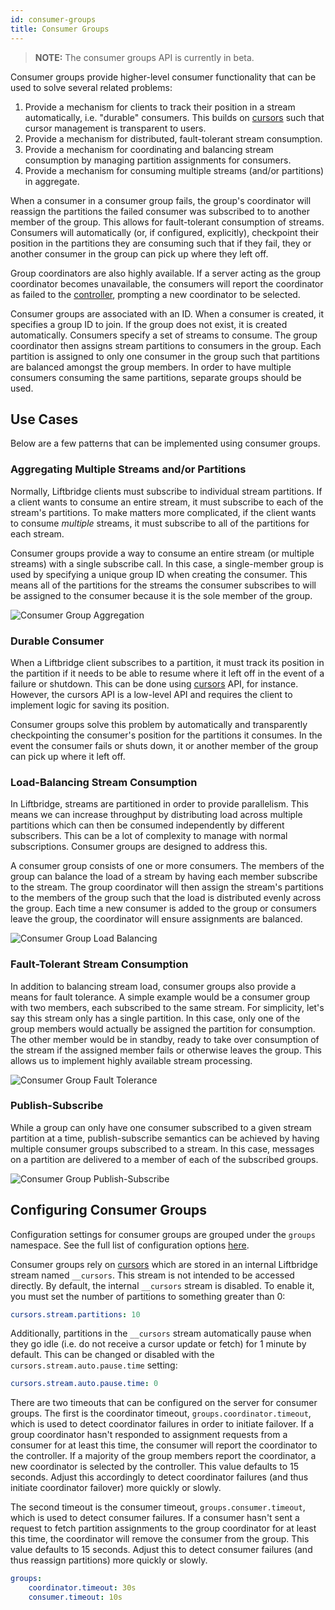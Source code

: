 ```yaml
---
id: consumer-groups
title: Consumer Groups
---
```


> **NOTE:** The consumer groups API is currently in beta.

Consumer groups provide higher-level consumer functionality that can be used to
solve several related problems:

1. Provide a mechanism for clients to track their position in a stream
   automatically, i.e. "durable" consumers. This builds on
   [cursors](./cursors.md) such that cursor management is transparent to users.
2. Provide a mechanism for distributed, fault-tolerant stream consumption.
3. Provide a mechanism for coordinating and balancing stream consumption by
   managing partition assignments for consumers.
4. Provide a mechanism for consuming multiple streams (and/or partitions) in
   aggregate.

When a consumer in a consumer group fails, the group's coordinator will
reassign the partitions the failed consumer was subscribed to to another member
of the group. This allows for fault-tolerant consumption of streams. Consumers
will automatically (or, if configured, explicitly), checkpoint their position
in the partitions they are consuming such that if they fail, they or another
consumer in the group can pick up where they left off.

Group coordinators are also highly available. If a server acting as the group
coordinator becomes unavailable, the consumers will report the coordinator as
failed to the [controller](#controller), prompting a new coordinator to be
selected.

Consumer groups are associated with an ID. When a consumer is created, it
specifies a group ID to join. If the group does not exist, it is created
automatically. Consumers specify a set of streams to consume. The group
coordinator then assigns stream partitions to consumers in the group. Each
partition is assigned to only one consumer in the group such that partitions
are balanced amongst the group members. In order to have multiple consumers
consuming the same partitions, separate groups should be used.

## Use Cases

Below are a few patterns that can be implemented using consumer groups.

### Aggregating Multiple Streams and/or Partitions

Normally, Liftbridge clients must subscribe to individual stream partitions. If
a client wants to consume an entire stream, it must subscribe to each of the
stream's partitions. To make matters more complicated, if the client wants to
consume _multiple_ streams, it must subscribe to all of the partitions for each
stream.

Consumer groups provide a way to consume an entire stream (or multiple streams)
with a single subscribe call. In this case, a single-member group is used by
specifying a unique group ID when creating the consumer. This means all of the
partitions for the streams the consumer subscribes to will be assigned to the
consumer because it is the sole member of the group.

![Consumer Group Aggregation](assets/consumer_group_aggregation.png)

### Durable Consumer

When a Liftbridge client subscribes to a partition, it must track its position
in the partition if it needs to be able to resume where it left off in the
event of a failure or shutdown. This can be done using [cursors](./cursors.md)
API, for instance. However, the cursors API is a low-level API and requires the
client to implement logic for saving its position.

Consumer groups solve this problem by automatically and transparently
checkpointing the consumer's position for the partitions it consumes. In the
event the consumer fails or shuts down, it or another member of the group can
pick up where it left off.

### Load-Balancing Stream Consumption

In Liftbridge, streams are partitioned in order to provide parallelism. This
means we can increase throughput by distributing load across multiple
partitions which can then be consumed independently by different subscribers.
This can be a lot of complexity to manage with normal subscriptions. Consumer
groups are designed to address this.

A consumer group consists of one or more consumers. The members of the group
can balance the load of a stream by having each member subscribe to the stream.
The group coordinator will then assign the stream's partitions to the members
of the group such that the load is distributed evenly across the group. Each
time a new consumer is added to the group or consumers leave the group, the
coordinator will ensure assignments are balanced.

![Consumer Group Load Balancing](assets/consumer_group_load_balancing.png)

### Fault-Tolerant Stream Consumption

In addition to balancing stream load, consumer groups also provide a means for
fault tolerance. A simple example would be a consumer group with two members,
each subscribed to the same stream. For simplicity, let's say this stream only
has a single partition. In this case, only one of the group members would
actually be assigned the partition for consumption. The other member would be
in standby, ready to take over consumption of the stream if the assigned member
fails or otherwise leaves the group. This allows us to implement highly
available stream processing.

![Consumer Group Fault Tolerance](assets/consumer_group_fault_tolerance.png)

### Publish-Subscribe

While a group can only have one consumer subscribed to a given stream partition
at a time, publish-subscribe semantics can be achieved by having multiple
consumer groups subscribed to a stream. In this case, messages on a partition
are delivered to a member of each of the subscribed groups.

![Consumer Group Publish-Subscribe](assets/consumer_group_publish_subscribe.png)

## Configuring Consumer Groups

Configuration settings for consumer groups are grouped under the `groups`
namespace. See the full list of configuration options
[here](./configuration.md#consumer-groups-configuration-settings).

Consumer groups rely on [cursors](./cursors.md) which are stored in an internal
Liftbridge stream named `__cursors`. This stream is not intended to be accessed
directly. By default, the internal `__cursors` stream is disabled. To enable
it, you must set the number of partitions to something greater than 0:

```yaml
cursors.stream.partitions: 10
```

Additionally, partitions in the `__cursors` stream automatically pause when
they go idle (i.e. do not receive a cursor update or fetch) for 1 minute by
default. This can be changed or disabled with the
`cursors.stream.auto.pause.time` setting:

```yaml
cursors.stream.auto.pause.time: 0
```

There are two timeouts that can be configured on the server for consumer
groups. The first is the coordinator timeout, `groups.coordinator.timeout`,
which is used to detect coordinator failures in order to initiate failover. If
a group coordinator hasn't responded to assignment requests from a consumer for
at least this time, the consumer will report the coordinator to the controller.
If a majority of the group members report the coordinator, a new coordinator is
selected by the controller. This value defaults to 15 seconds. Adjust this
accordingly to detect coordinator failures (and thus initiate coordinator
failover) more quickly or slowly.

The second timeout is the consumer timeout, `groups.consumer.timeout`, which is
used to detect consumer failures. If a consumer hasn't sent a request to fetch
partition assignments to the group coordinator for at least this time, the
coordinator will remove the consumer from the group. This value defaults to 15
seconds. Adjust this to detect consumer failures (and thus reassign partitions)
more quickly or slowly.

```yaml
groups:
    coordinator.timeout: 30s
    consumer.timeout: 10s
```
